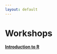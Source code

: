 ```yaml
---
layout: default
---
```


# Workshops

[**Introduction to R**](https://andrewguy.github.io/Training/workshops/Intro_to_R/lessons/01_Intro-to-R)
